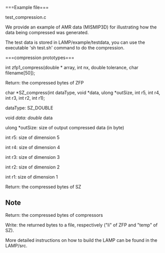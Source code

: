 ===Example file===

test_compression.c

We provide an example of AMR data (MISMIP3D) for illustrating how the data being compressed was generated. 

The test data is stored in LAMP/example/testdata, you can use the executable 'sh test.sh' command to do the compression.

===compression prototypes===

int zfp1_compress(double * array, int nx, double tolerance, char filename[50]);

Return: the compressed bytes of ZFP

char *SZ_compress(int dataType, void *data, ulong *outSize, int r5, int r4, int r3, int r2, int r1);

dataType: SZ_DOUBLE

void *data: double* data

ulong *outSize: size of output compressed data (in byte)

int r5: size of dimension 5

int r4: size of dimension 4

int r3: size of dimension 3

int r2: size of dimension 2

int r1: size of dimension 1

Return: the compressed bytes of SZ

## Note
Return: the compressed bytes of compressors

Write: the returned bytes to a file, respectively ("li" of ZFP and "temp" of SZ).

More detailed instructions on how to build the LAMP can be found in the LAMP/src.
